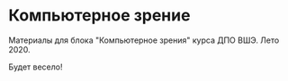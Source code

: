 # Компьютерное зрение

Материалы для блока "Компьютерное зрения" курса ДПО ВШЭ. Лето 2020. 

Будет весело!
